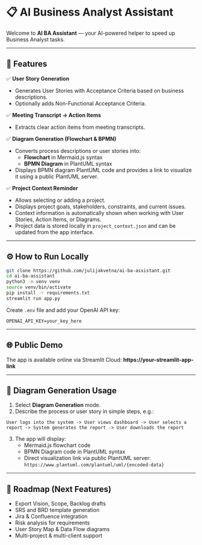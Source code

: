 # 📋 AI Business Analyst Assistant

Welcome to **AI BA Assistant** — your AI-powered helper to speed up Business Analyst tasks.

---

## 🚀 Features

✅ **User Story Generation**
- Generates User Stories with Acceptance Criteria based on business descriptions.
- Optionally adds Non-Functional Acceptance Criteria.

✅ **Meeting Transcript → Action Items**
- Extracts clear action items from meeting transcripts.

✅ **Diagram Generation (Flowchart & BPMN)**
- Converts process descriptions or user stories into:
  - **Flowchart** in Mermaid.js syntax
  - **BPMN Diagram** in PlantUML syntax
- Displays BPMN diagram PlantUML code and provides a link to visualize it using a public PlantUML server.

✅ **Project Context Reminder**
- Allows selecting or adding a project.
- Displays project goals, stakeholders, constraints, and current issues.
- Context information is automatically shown when working with User Stories, Action Items, or Diagrams.
- Project data is stored locally in `project_context.json` and can be updated from the app interface.

---

## ⚙️ How to Run Locally

```bash
git clone https://github.com/julijakvetna/ai-ba-assistant.git
cd ai-ba-assistant
python3 -m venv venv
source venv/bin/activate
pip install -r requirements.txt
streamlit run app.py
```

Create `.env` file and add your OpenAI API key:

```
OPENAI_API_KEY=your_key_here
```

---

## 🌐 Public Demo

The app is available online via Streamlit Cloud:
**https://your-streamlit-app-link**

---

## 🌟 Diagram Generation Usage

1. Select **Diagram Generation** mode.
2. Describe the process or user story in simple steps, e.g.:

```
User logs into the system -> User views dashboard -> User selects a report -> System generates the report -> User downloads the report
```

3. The app will display:
   - Mermaid.js flowchart code
   - BPMN Diagram code in PlantUML syntax
   - Direct visualization link via public PlantUML server:
     `https://www.plantuml.com/plantuml/uml/{encoded-data}`

---

## 📌 Roadmap (Next Features)

- Export Vision, Scope, Backlog drafts
- SRS and BRD template generation
- Jira & Confluence integration
- Risk analysis for requirements
- User Story Map & Data Flow diagrams
- Multi-project & multi-client support
